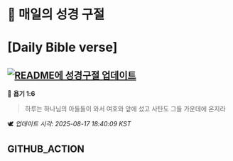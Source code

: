 # 🙏 매일의 성경 구절
# [Daily Bible verse]
## [![README에 성경구절 업데이트](https://github.com/DONGSUKA/first_test/actions/workflows/update-readme-bible.yml/badge.svg)](https://github.com/DONGSUKA/first_test/actions/workflows/update-readme-bible.yml)
<!-- START_BIBLE_VERSE -->
📖 **욥기 1:6**
> 하루는 하나님의 아들들이 와서 여호와 앞에 섰고 사탄도 그들 가운데에 온지라

🕊️ _업데이트 시각: 2025-08-17 18:40:09 KST_
  <!-- END_BIBLE_VERSE -->
## GITHUB_ACTION
